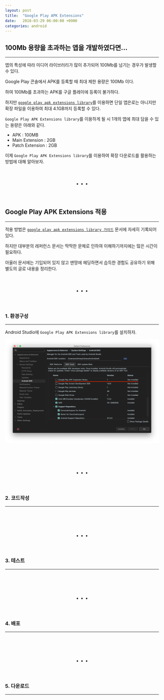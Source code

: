 ```yaml
---
layout: post
title:  "Google Play APK Extensions"
date:   2018-03-29 06:00:00 +0900
categories: android
---
```


## 100Mb 용량을 초과하는 앱을 개발하였다면...
___
앱의 특성에 따라 미디어 라이브러리가 많이 추가되어 100Mb를 넘기는 경우가 발생할 수 있다.

Google Play 콘솔에서 APK를 등록할 때 최대 제한 용량은 100Mb 이다.

하여 100Mb를 초과하는 APK를 구글 플레이에 등록이 불가하다.

하지만 [`google play apk extensions library`](https://support.google.com/googleplay/android-developer/answer/2481797?hl=ko)를 이용하면 단일 앱은로는 아니지만 확장 파일을 이용하여 최대 4.1GB까지 등록할 수 있다.

`Google Play APK Extensions library`를 이용하게 될 시 1개의 앱에 최대 담을 수 있는 용량은 아래와 같다.
- APK : 100MB
- Main Extension : 2GB
- Patch Extension : 2GB

이제 `Google Play APK Extensions library`를 이용하여 확장 다운로드를 활용하는 방법에 대해 알아보자.
<br>
<center><h1>. . .</h1></center>
<br>

## Google Play APK Extensions 적용
___
적용 방법은 [`google play apk extensions library 가이드`](https://developer.android.com/google/play/expansion-files.html) 문서에 자세히 기록되어 있다.

하지만 대부분의 레퍼런스 문서는 딱딱한 문체로 인하여 이해하기까지에는 많은 시간이 필요하다.

아울러 문서에는 기입되어 있지 않고 맨땅에 헤딩하면서 습득한 경험도 공유하기 위해 별도의 글로 내용을 정리한다.
<br>
<center><h1>. . .</h1></center>
<br>

### 1. 환경구성
___
Android Studio에 `Google Play APK Extensions library`를 설치하자.

![레파지토리 생성](/static/img/post/2018-03-29-apk_extensions/image01.png)

<br>
<center><h1>. . .</h1></center>
<br>

### 2. 코드작성
___

<br>
<center><h1>. . .</h1></center>
<br>

### 3. 테스트
___

<br>
<center><h1>. . .</h1></center>
<br>

### 4. 배포
___

<br>
<center><h1>. . .</h1></center>
<br>

### 5. 다운로드
___
